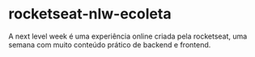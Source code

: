# rocketseat-nlw-ecoleta
A next level week é uma experiência online criada pela rocketseat, uma semana com muito conteúdo prático de backend e frontend.
